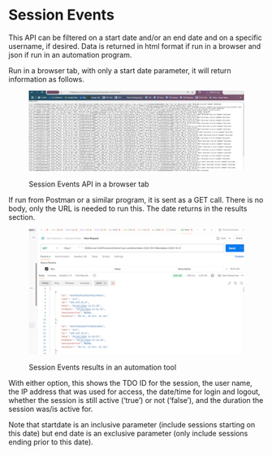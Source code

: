 # Session Events

This API can be filtered on a start date and/or an end date and on a specific username, if desired.  Data is returned in html format if run in a browser and json if run in an automation program.

&#x20;Run in a browser tab, with only a start date parameter, it will return information as follows.

&#x20;&#x20;

<figure><img src="../../../../../.gitbook/assets/image (54).png" alt=""><figcaption><p>Session Events API in a browser tab</p></figcaption></figure>

&#x20; If run from Postman or a similar program, it is sent as a GET call.  There is no body, only the URL is needed to run this.  The date returns in the results section.

&#x20;&#x20;

<figure><img src="../../../../../.gitbook/assets/image (55).png" alt=""><figcaption><p>Session Events results in an automation tool</p></figcaption></figure>

&#x20; With either option, this shows the TDO ID for the session, the user name, the IP address that was used for access, the date/time for login and logout, whether the session is still active (‘true’) or not (‘false’), and the duration the session was/is active for.

&#x20;Note that startdate is an inclusive parameter (include sessions starting on this date) but end date is an exclusive parameter (only include sessions ending prior to this date).

